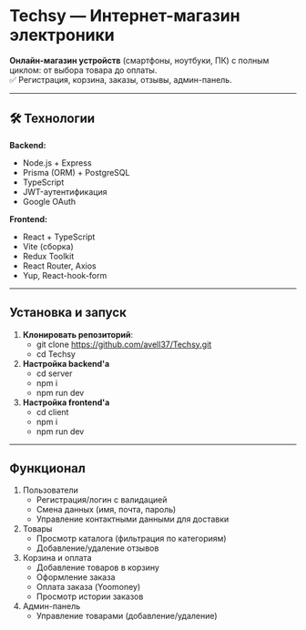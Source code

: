 # Techsy — Интернет-магазин электроники

**Онлайн-магазин устройств** (смартфоны, ноутбуки, ПК) с полным циклом: от выбора товара до оплаты.  
✅ Регистрация, корзина, заказы, отзывы, админ-панель.  

---

## 🛠 **Технологии**  
**Backend:**  
- Node.js + Express  
- Prisma (ORM) + PostgreSQL  
- TypeScript  
- JWT-аутентификация
- Google OAuth

**Frontend:**  
- React + TypeScript  
- Vite (сборка)  
- Redux Toolkit
- React Router, Axios
- Yup, React-hook-form

---

## **Установка и запуск**  
1. **Клонировать репозиторий**:
   - git clone https://github.com/avell37/Techsy.git
   - cd Techsy
2. **Настройка backend'а**
   - cd server
   - npm i
   - npm run dev
3. **Настройка frontend'а**
   - cd client
   - npm i
   - npm run dev

---

## **Функционал**
1. Пользователи
   - Регистрация/логин с валидацией
   - Смена данных (имя, почта, пароль)
   - Управление контактными данными для доставки
2. Товары
   - Просмотр каталога (фильтрация по категориям)
   - Добавление/удаление отзывов
3. Корзина и оплата
   - Добавление товаров в корзину
   - Оформление заказа
   - Оплата заказа (Yoomoney)
   - Просмотр истории заказов
4. Админ-панель
   - Управление товарами (добавление/удаление)